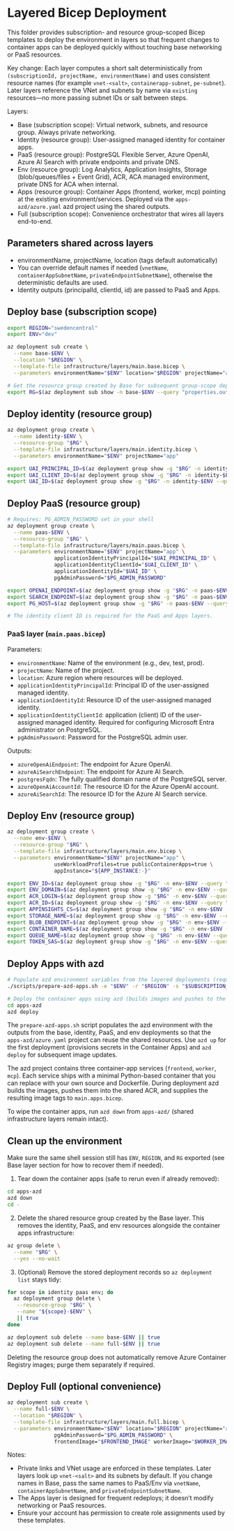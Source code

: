 # Layered Bicep Deployment

This folder provides subscription- and resource group-scoped Bicep templates to deploy the environment in layers so that frequent changes to container apps can be deployed quickly without touching base networking or PaaS resources.

Key change: Each layer computes a short salt deterministically from `(subscriptionId, projectName, environmentName)` and uses consistent resource names (for example `vnet-<salt>`, `containerapp-subnet`, `pe-subnet`). Later layers reference the VNet and subnets by name via `existing` resources—no more passing subnet IDs or salt between steps.

Layers:
- Base (subscription scope): Virtual network, subnets, and resource group. Always private networking.
- Identity (resource group): User-assigned managed identity for container apps.
- PaaS (resource group): PostgreSQL Flexible Server, Azure OpenAI, Azure AI Search with private endpoints and private DNS.
- Env (resource group): Log Analytics, Application Insights, Storage (blob/queues/files + Event Grid), ACR, ACA managed environment, private DNS for ACA when internal.
- Apps (resource group): Container Apps (frontend, worker, mcp) pointing at the existing environment/services. Deployed via the `apps-azd/azure.yaml` azd project using the shared outputs.
- Full (subscription scope): Convenience orchestrator that wires all layers end-to-end.

## Parameters shared across layers
- environmentName, projectName, location (tags default automatically)
- You can override default names if needed (`vnetName`, `containerAppSubnetName`, `privateEndpointSubnetName`), otherwise the deterministic defaults are used.
- Identity outputs (principalId, clientId, id) are passed to PaaS and Apps.

## Deploy base (subscription scope)
```bash
export REGION="swedencentral"
export ENV="dev"

az deployment sub create \
  --name base-$ENV \
  --location "$REGION" \
  --template-file infrastructure/layers/main.base.bicep \
  --parameters environmentName="$ENV" location="$REGION" projectName="app"

# Get the resource group created by Base for subsequent group-scope deployments
export RG=$(az deployment sub show -n base-$ENV --query "properties.outputs.resourceGroupName.value" -o tsv)
```

## Deploy identity (resource group)
```bash
az deployment group create \
  --name identity-$ENV \
  --resource-group "$RG" \
  --template-file infrastructure/layers/main.identity.bicep \
  --parameters environmentName="$ENV" projectName="app"

export UAI_PRINCIPAL_ID=$(az deployment group show -g "$RG" -n identity-$ENV --query "properties.outputs.principalId.value" -o tsv)
export UAI_CLIENT_ID=$(az deployment group show -g "$RG" -n identity-$ENV --query "properties.outputs.clientId.value" -o tsv)
export UAI_ID=$(az deployment group show -g "$RG" -n identity-$ENV --query "properties.outputs.id.value" -o tsv)
```

## Deploy PaaS (resource group)
```bash
# Requires: PG_ADMIN_PASSWORD set in your shell
az deployment group create \
  --name paas-$ENV \
  --resource-group "$RG" \
  --template-file infrastructure/layers/main.paas.bicep \
  --parameters environmentName="$ENV" projectName="app" \
               applicationIdentityPrincipalId="$UAI_PRINCIPAL_ID" \
               applicationIdentityClientId="$UAI_CLIENT_ID" \
               applicationIdentityId="$UAI_ID" \
               pgAdminPassword="$PG_ADMIN_PASSWORD"

export OPENAI_ENDPOINT=$(az deployment group show -g "$RG" -n paas-$ENV --query "properties.outputs.azureOpenAiEndpoint.value" -o tsv)
export SEARCH_ENDPOINT=$(az deployment group show -g "$RG" -n paas-$ENV --query "properties.outputs.azureAiSearchEndpoint.value" -o tsv)
export PG_HOST=$(az deployment group show -g "$RG" -n paas-$ENV --query "properties.outputs.postgresFqdn.value" -o tsv)

# The identity client ID is required for the PaaS and Apps layers.
```

### PaaS layer (`main.paas.bicep`)

Parameters:

- `environmentName`: Name of the environment (e.g., dev, test, prod).
- `projectName`: Name of the project.
- `location`: Azure region where resources will be deployed.
- `applicationIdentityPrincipalId`: Principal ID of the user-assigned managed identity.
- `applicationIdentityId`: Resource ID of the user-assigned managed identity.
- `applicationIdentityClientId`: application (client) ID of the user-assigned managed identity. Required for configuring Microsoft Entra administrator on PostgreSQL.
- `pgAdminPassword`: Password for the PostgreSQL admin user.

Outputs:

- `azureOpenAiEndpoint`: The endpoint for Azure OpenAI.
- `azureAiSearchEndpoint`: The endpoint for Azure AI Search.
- `postgresFqdn`: The fully qualified domain name of the PostgreSQL server.
- `azureOpenAiAccountId`: The resource ID for the Azure OpenAI account.
- `azureAiSearchId`: The resource ID for the Azure AI Search service.

## Deploy Env (resource group)
```bash
az deployment group create \
  --name env-$ENV \
  --resource-group "$RG" \
  --template-file infrastructure/layers/main.env.bicep \
  --parameters environmentName="$ENV" projectName="app" \
               useWorkloadProfiles=true publicContainerApps=true \
               appInstance="${APP_INSTANCE:-}"

export ENV_ID=$(az deployment group show -g "$RG" -n env-$ENV --query "properties.outputs.containerAppsEnvironmentId.value" -o tsv)
export ENV_DOMAIN=$(az deployment group show -g "$RG" -n env-$ENV --query "properties.outputs.containerAppsDefaultDomain.value" -o tsv)
export ACR_LOGIN=$(az deployment group show -g "$RG" -n env-$ENV --query "properties.outputs.acrLoginServer.value" -o tsv)
export ACR_ID=$(az deployment group show -g "$RG" -n env-$ENV --query "properties.outputs.acrId.value" -o tsv)
export APPINSIGHTS_CS=$(az deployment group show -g "$RG" -n env-$ENV --query "properties.outputs.applicationInsightsConnectionString.value" -o tsv)
export STORAGE_NAME=$(az deployment group show -g "$RG" -n env-$ENV --query "properties.outputs.storageAccountName.value" -o tsv)
export BLOB_ENDPOINT=$(az deployment group show -g "$RG" -n env-$ENV --query "properties.outputs.storageBlobEndpoint.value" -o tsv)
export CONTAINER_NAME=$(az deployment group show -g "$RG" -n env-$ENV --query "properties.outputs.storageContainerName.value" -o tsv)
export QUEUE_NAME=$(az deployment group show -g "$RG" -n env-$ENV --query "properties.outputs.queueName.value" -o tsv)
export TOKEN_SAS=$(az deployment group show -g "$RG" -n env-$ENV --query "properties.outputs.tokenStoreSasUrl.value" -o tsv)
```

## Deploy Apps with azd
```bash
# Populate azd environment variables from the layered deployments (requires identity, PaaS, and env layers to exist)
./scripts/prepare-azd-apps.sh -e "$ENV" -r "$REGION" -s "$SUBSCRIPTION_ID" --app-instance "${APP_INSTANCE:-}"

# Deploy the container apps using azd (builds images and pushes to the shared ACR)
cd apps-azd
azd deploy
```

The `prepare-azd-apps.sh` script populates the azd environment with the outputs from the base, identity, PaaS, and env deployments so that the `apps-azd/azure.yaml` project can reuse the shared resources. Use `azd up` for the first deployment (provisions secrets in the Container Apps) and `azd deploy` for subsequent image updates.

The azd project contains three container-app services (`frontend`, `worker`, `mcp`). Each service ships with a minimal Python-based container that you can replace with your own source and Dockerfile. During deployment azd builds the images, pushes them into the shared ACR, and supplies the resulting image tags to `main.apps.bicep`.

To wipe the container apps, run `azd down` from `apps-azd/` (shared infrastructure layers remain intact).

## Clean up the environment

Make sure the same shell session still has `ENV`, `REGION`, and `RG` exported (see Base layer section for how to recover them if needed).

1. Tear down the container apps (safe to rerun even if already removed):

  ```bash
  cd apps-azd
  azd down
  cd -
  ```

2. Delete the shared resource group created by the Base layer. This removes the identity, PaaS, and env resources alongside the container apps infrastructure:

  ```bash
  az group delete \
    --name "$RG" \
    --yes --no-wait
  ```

3. (Optional) Remove the stored deployment records so `az deployment list` stays tidy:

  ```bash
  for scope in identity paas env; do
    az deployment group delete \
     --resource-group "$RG" \
     --name "${scope}-$ENV" \
     || true
  done

  az deployment sub delete --name base-$ENV || true
  az deployment sub delete --name full-$ENV || true
  ```

Deleting the resource group does not automatically remove Azure Container Registry images; purge them separately if required.

## Deploy Full (optional convenience)
```bash
az deployment sub create \
  --name full-$ENV \
  --location "$REGION" \
  --template-file infrastructure/layers/main.full.bicep \
  --parameters environmentName="$ENV" location="$REGION" projectName="app" \
               pgAdminPassword="$PG_ADMIN_PASSWORD" \
               frontendImage="$FRONTEND_IMAGE" workerImage="$WORKER_IMAGE" mcpImage="$MCP_IMAGE"
```

Notes:
- Private links and VNet usage are enforced in these templates. Later layers look up `vnet-<salt>` and its subnets by default. If you change names in Base, pass the same names to PaaS/Env via `vnetName`, `containerAppSubnetName`, and `privateEndpointSubnetName`.
- The Apps layer is designed for frequent redeploys; it doesn’t modify networking or PaaS resources.
- Ensure your account has permission to create role assignments used by these templates.